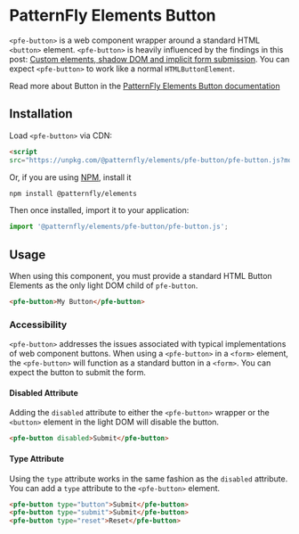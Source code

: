 # PatternFly Elements Button
     
`<pfe-button>` is a web component wrapper around a standard HTML `<button>` element.
`<pfe-button>` is heavily influenced by the findings in this post: [Custom
elements, shadow DOM and implicit form submission](https://www.hjorthhansen.dev/shadow-dom-and-forms/). You can expect `<pfe-button>` to work like a normal `HTMLButtonElement`.

Read more about Button in the [PatternFly Elements Button documentation](https://patternflyelements.org/components/button)

##  Installation

Load `<pfe-button>` via CDN:

```html
<script 
src="https://unpkg.com/@patternfly/elements/pfe-button/pfe-button.js?module"></script>
```

Or, if you are using [NPM](https://npm.im), install it

```bash
npm install @patternfly/elements
```

Then once installed, import it to your application:

```js
import '@patternfly/elements/pfe-button/pfe-button.js';
```

## Usage

When using this component, you must provide a standard HTML Button Elements as
the only light DOM child of `pfe-button`.

```html
<pfe-button>My Button</pfe-button>
```

### Accessibility
`<pfe-button>` addresses the issues associated with typical implementations of
web component buttons. When using a `<pfe-button>` in a `<form>` element, the
`<pfe-button>` will function as a standard button in a `<form>`. You can expect
the button to submit the form.

#### Disabled Attribute
Adding the `disabled` attribute to either the `<pfe-button>` wrapper or the
`<button>` element in the light DOM will disable the button.

```html
<pfe-button disabled>Submit</pfe-button>
```

#### Type Attribute
Using the `type` attribute works in the same fashion as the `disabled`
attribute. You can add a `type` attribute to the `<pfe-button>` element.

```html
<pfe-button type="button">Submit</pfe-button>
<pfe-button type="submit">Submit</pfe-button>
<pfe-button type="reset">Reset</pfe-button>
```

